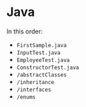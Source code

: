 # Java

In this order:

 - `FirstSample.java`
 - `InputTest.java`
 - `EmployeeTest.java`
 - `ConstructorTest.java`
 - `/abstractClasses`
 - `/inheritance`
 - `/interfaces`
 - `/enums`